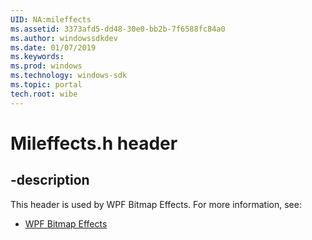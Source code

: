 ```yaml
---
UID: NA:mileffects
ms.assetid: 3373afd5-dd48-30e0-bb2b-7f6588fc84a0
ms.author: windowssdkdev
ms.date: 01/07/2019
ms.keywords: 
ms.prod: windows
ms.technology: windows-sdk
ms.topic: portal
tech.root: wibe
---
```


# Mileffects.h header


## -description


This header is used by WPF Bitmap Effects. For more information, see:

- [WPF Bitmap Effects](../_wibe)
